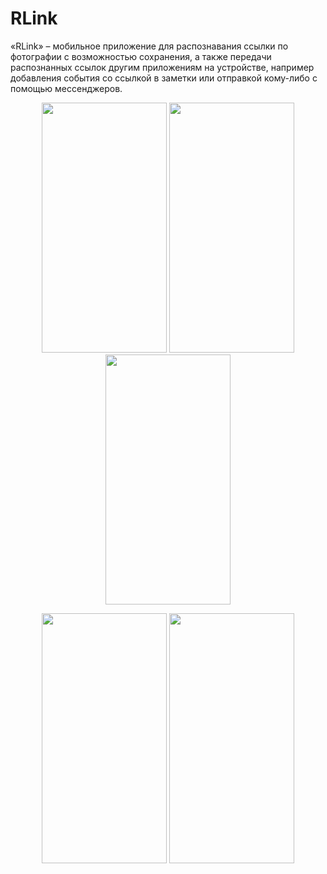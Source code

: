 # RLink
«RLink» – мобильное приложение для распознавания ссылки по фотографии с возможностью сохранения, а также передачи распознанных ссылок другим приложениям на устройстве,
например добавления события со ссылкой в заметки или отправкой кому-либо с помощью мессенджеров. 

<p align="center">
  <img src="https://github.com/Neonchick/RLink/raw/master/images/new_link.jpg" width="200px" height="400px"/>
  <img src="https://github.com/Neonchick/RLink/raw/master/images/choose_link.jpg" width="200px" height="400px"/>
  <img src="https://github.com/Neonchick/RLink/raw/master/images/getten_link.jpg" width="200px" height="400px"/></p>
 <p align="center">
  <img src="https://github.com/Neonchick/RLink/raw/master/images/save_link.jpg" width="200px" height="400px"/>
  <img src="https://github.com/Neonchick/RLink/raw/master/images/saved_links.jpg" width="200px" height="400px"/></p>
